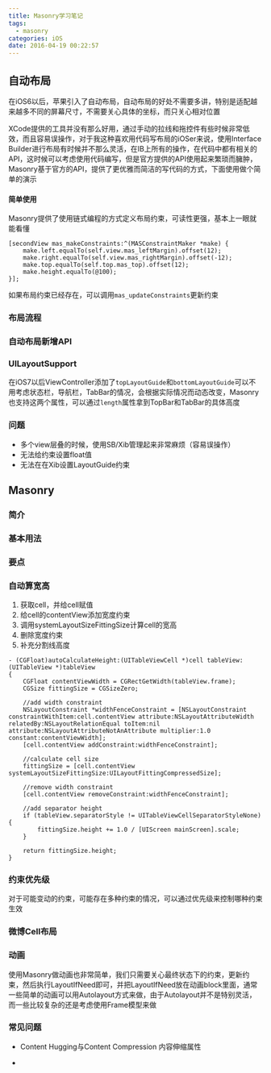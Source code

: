 ```yaml
---
title: Masonry学习笔记
tags:
  - masonry
categories: iOS
date: 2016-04-19 00:22:57
---
```


## 自动布局
在iOS6以后，苹果引入了自动布局，自动布局的好处不需要多讲，特别是适配越来越多不同的屏幕尺寸，不需要关心具体的坐标，而只关心相对位置

<!-- more -->


XCode提供的工具并没有那么好用，通过手动的拉线和拖控件有些时候非常低效，而且容易误操作，对于我这种喜欢用代码写布局的iOSer来说，使用Interface Builder进行布局有时候并不那么灵活，在IB上所有的操作，在代码中都有相关的API，这时候可以考虑使用代码编写，但是官方提供的API使用起来繁琐而臃肿，Masonry基于官方的API，提供了更优雅而简洁的写代码的方式，下面使用做个简单的演示

#### 简单使用

Masonry提供了使用链式编程的方式定义布局约束，可读性更强，基本上一眼就能看懂

```objc c
[secondView mas_makeConstraints:^(MASConstraintMaker *make) {
    make.left.equalTo(self.view.mas_leftMargin).offset(12);
    make.right.equalTo(self.view.mas_rightMargin).offset(-12);
    make.top.equalTo(self.top.mas_top).offset(12);
    make.height.equalTo(@100);
}];
```

如果布局约束已经存在，可以调用`mas_updateConstraints`更新约束



<!-- more -->

### 布局流程

### 自动布局新增API


### UILayoutSupport
  在iOS7以后ViewController添加了`topLayoutGuide`和`bottomLayoutGuide`可以不用考虑状态栏，导航栏，TabBar的情况，会根据实际情况而动态改变，Masonry也支持这两个属性，可以通过`length`属性拿到TopBar和TabBar的具体高度

### 问题
* 多个view层叠的时候，使用SB/Xib管理起来非常麻烦（容易误操作）
* 无法给约束设置float值
* 无法在在Xib设置LayoutGuide约束

## Masonry

### 简介

### 基本用法

### 要点

### 自动算宽高
1. 获取cell，并给cell赋值
2. 给cell的contentView添加宽度约束
3. 调用systemLayoutSizeFittingSize计算cell的宽高
4. 删除宽度约束
5. 补充分割线高度

```objc++
- (CGFloat)autoCalculateHeight:(UITableViewCell *)cell tableView:(UITableView *)tableView
{
    CGFloat contentViewWidth = CGRectGetWidth(tableView.frame);
    CGSize fittingSize = CGSizeZero;

    //add width constraint
    NSLayoutConstraint *widthFenceConstraint = [NSLayoutConstraint constraintWithItem:cell.contentView attribute:NSLayoutAttributeWidth relatedBy:NSLayoutRelationEqual toItem:nil attribute:NSLayoutAttributeNotAnAttribute multiplier:1.0 constant:contentViewWidth];
    [cell.contentView addConstraint:widthFenceConstraint];

    //calculate cell size
    fittingSize = [cell.contentView systemLayoutSizeFittingSize:UILayoutFittingCompressedSize];

    //remove width constraint
    [cell.contentView removeConstraint:widthFenceConstraint];

    //add separator height
    if (tableView.separatorStyle != UITableViewCellSeparatorStyleNone) {
        fittingSize.height += 1.0 / [UIScreen mainScreen].scale;
    }

    return fittingSize.height;
}
```

### 约束优先级
对于可能变动的约束，可能存在多种约束的情况，可以通过优先级来控制哪种约束生效

### 微博Cell布局

### 动画
使用Masonry做动画也非常简单，我们只需要关心最终状态下的约束，更新约束，然后执行LayoutIfNeed即可，并把LayoutIfNeed放在动画block里面，通常一些简单的动画可以用Autolayout方式来做，由于Autolayout并不是特别灵活，而一些比较复杂的还是考虑使用Frame模型来做




### 常见问题




* Content Hugging与Content Compression
  内容伸缩属性

*
